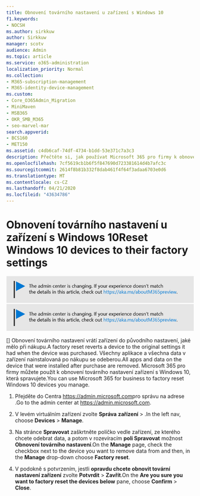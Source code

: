 ```yaml
---
title: Obnovení továrního nastavení u zařízení s Windows 10
f1.keywords:
- NOCSH
ms.author: sirkkuw
author: Sirkkuw
manager: scotv
audience: Admin
ms.topic: article
ms.service: o365-administration
localization_priority: Normal
ms.collection:
- M365-subscription-management
- M365-identity-device-management
ms.custom:
- Core_O365Admin_Migration
- MiniMaven
- MSB365
- OKR_SMB_M365
- seo-marvel-mar
search.appverid:
- BCS160
- MET150
ms.assetid: c4db6caf-74df-4734-b1dd-53e371c7a3c3
description: Přečtěte si, jak používat Microsoft 365 pro firmy k obnovení továrního nastavení zařízení s Windows 10, která spravujete, a vrátit je k původnímu nastavení při nákupu.
ms.openlocfilehash: 7cf5619cb1b6f5f847690d723381614d4b7afc3c
ms.sourcegitcommit: 2614f8b81b332f8dab461f4f64f3adaa6703e0d6
ms.translationtype: MT
ms.contentlocale: cs-CZ
ms.lasthandoff: 04/21/2020
ms.locfileid: "43634786"
---
```

# <a name="reset-windows-10-devices-to-their-factory-settings"></a><span data-ttu-id="7e671-103">Obnovení továrního nastavení u zařízení s Windows 10</span><span class="sxs-lookup"><span data-stu-id="7e671-103">Reset Windows 10 devices to their factory settings</span></span>

<span data-ttu-id="7e671-104">[![Popis s informacemi o tom, jak se mění centrum pro správu. Další podrobnosti najdete na aka.ms/aboutM365preview.](../media/m365admincenterchanging.png)](https://docs.microsoft.com/office365/admin/microsoft-365-admin-center-preview)</span><span class="sxs-lookup"><span data-stu-id="7e671-104">[![Label to let you know the admin center is changing and you can find more details at aka.ms/aboutM365preview.](../media/m365admincenterchanging.png)](https://docs.microsoft.com/office365/admin/microsoft-365-admin-center-preview)</span></span>

<span data-ttu-id="7e671-105">[] Obnovení továrního nastavení vrátí zařízení do původního nastavení, jaké mělo při nákupu.</span><span class="sxs-lookup"><span data-stu-id="7e671-105">A factory reset reverts a device to the original settings it had when the device was purchased.</span></span> <span data-ttu-id="7e671-106">Všechny aplikace a všechna data v zařízení nainstalovaná po nákupu se odeberou.</span><span class="sxs-lookup"><span data-stu-id="7e671-106">All apps and data on the device that were installed after purchase are removed.</span></span> <span data-ttu-id="7e671-107">Microsoft 365 pro firmy můžete použít k obnovení továrního nastavení zařízení s Windows 10, která spravujete.</span><span class="sxs-lookup"><span data-stu-id="7e671-107">You can use Microsoft 365 for business to factory reset Windows 10 devices you manage.</span></span>
  
1. <span data-ttu-id="7e671-108">Přejděte do Centra <a href="https://go.microsoft.com/fwlink/p/?linkid=837890" target="_blank">https://admin.microsoft.com</a>pro správu na adrese .</span><span class="sxs-lookup"><span data-stu-id="7e671-108">Go to the admin center at <a href="https://go.microsoft.com/fwlink/p/?linkid=837890" target="_blank">https://admin.microsoft.com</a>.</span></span>
    
2. <span data-ttu-id="7e671-109">V levém virtuálním zařízení zvolte **Správa** **zařízení** \> .</span><span class="sxs-lookup"><span data-stu-id="7e671-109">In the left nav, choose **Devices** \> **Manage**.</span></span>

3. <span data-ttu-id="7e671-110">Na stránce **Spravovat** zaškrtněte políčko vedle zařízení, ze kterého chcete odebrat data, a potom v rozevíracím **poli Spravovat** možnost **Obnovení továrního nastavení**.</span><span class="sxs-lookup"><span data-stu-id="7e671-110">On the **Manage** page, check the checkbox next to the device you want to remove data from and then, in the **Manage** drop-down choose **Factory reset**.</span></span>
    
4. <span data-ttu-id="7e671-111">V podokně s potvrzením, jestli **opravdu chcete obnovit tovární nastavení zařízení** zvolte **Potvrdit** \> **Zavřít**.</span><span class="sxs-lookup"><span data-stu-id="7e671-111">On the **Are you sure you want to factory reset the devices below** pane, choose **Confirm** \> **Close**.</span></span>
    
  


